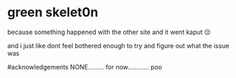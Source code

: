 # green skelet0n 
because something happened with the other site and it went kaput 😔

and i just like dont feel bothered enough to try and figure out what the issue was

#acknowledgements
NONE......... for now............ poo
